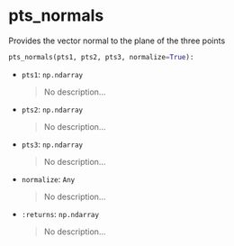# <a id="McUtils.McUtils.Numputils.VectorOps.pts_normals">pts_normals</a>

Provides the vector normal to the plane of the three points

```python
pts_normals(pts1, pts2, pts3, normalize=True): 
```

- `pts1`: `np.ndarray`
    >No description...
- `pts2`: `np.ndarray`
    >No description...
- `pts3`: `np.ndarray`
    >No description...
- `normalize`: `Any`
    >No description...
- `:returns`: `np.ndarray`
    >No description...



